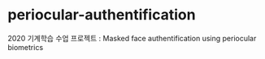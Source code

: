 # periocular-authentification
 2020 기계학습 수업 프로젝트 : Masked face authentification using periocular biometrics 
